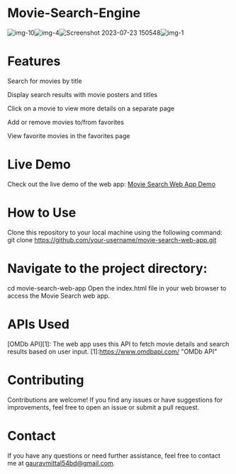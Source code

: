 # Movie-Search-Engine
![img-10](https://github.com/gauravmittal54/Movie-Search-Engine/assets/61792468/24d77528-ff45-49a7-9fff-40ae02d25727)![img-4](https://github.com/gauravmittal54/Movie-Search-Engine/assets/61792468/904c5873-1bbb-46b5-81f0-8a5eafbc3c68)![Screenshot 2023-07-23 150548](https://github.com/gauravmittal54/Movie-Search-Engine/assets/61792468/40ac328b-7791-40f2-9e5a-29e08bcbd7a1)![img-1](https://github.com/gauravmittal54/Movie-Search-Engine/assets/61792468/a05b645e-2bf9-4891-84a4-e1bd06acb442)

# Features
Search for movies by title

Display search results with movie posters and titles

Click on a movie to view more details on a separate page

Add or remove movies to/from favorites

View favorite movies in the favorites page


# Live Demo
Check out the live demo of the web app: [Movie Search Web App Demo](https://gauravmittal54.github.io/Movie-Search-Engine/)

# How to Use
Clone this repository to your local machine using the following command:
git clone https://github.com/your-username/movie-search-web-app.git

# Navigate to the project directory:
cd movie-search-web-app
Open the index.html file in your web browser to access the Movie Search web app.

# APIs Used
[OMDb API][1]: The web app uses this API to fetch movie details and search results based on user input.
[1]:https://www.omdbapi.com/ "OMDb API"

# Contributing
Contributions are welcome! If you find any issues or have suggestions for improvements, feel free to open an issue or submit a pull request.

# Contact
If you have any questions or need further assistance, feel free to contact me at gauravmittal54bd@gmail.com.
